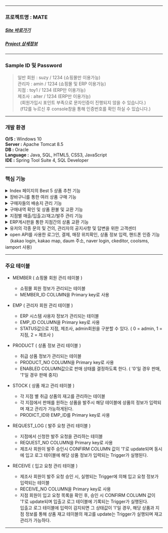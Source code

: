 ----------------------
### 프로젝트명 : MATE
##### [Site 바로가기](park.jh92.kro.kr/mate)
##### [Project 상세정보](https://www.notion.so/MATE-Market-Adult-Toy-Erp-5bd15f0a8c5b44e6902a9fd7c69e27f1)
----------------------

### Sample ID 및 Password
> 일반 회원 : suzy / 1234 (쇼핑몰만 이용가능) <br>
> 관리자 : amin / 1234 (쇼핑몰 및 ERP 이용가능) <br>
> 지점 : toy1 / 1234 (ERP만 이용가능) <br>
> 제조사 : alter / 1234 (ERP만 이용가능) <br>
> &nbsp;&nbsp;(회원가입시 포인트 부족으로 문자인증이 진행되지 않을 수 있습니다.)<br>
> &nbsp;&nbsp;(f12를 누르신 후 console창을 통해 인증번호를 확인 하실 수 있습니다.)
--- 

### 개발 환경
**O/S :** Windows 10 <br>
**Server :** Apache Tomcat 8.5 <br>
**DB :** Oracle <br>
**Language :** Java, SQL, HTML5, CSS3, JavaScript <br>
**IDE :** Spring Tool Suite 4, SQL Developer <br>

---

### 핵심 기능
<details><summary>Index 페이지의 Best 5 상품 추천 기능</summary><div markdown="1">

> 온라인 쇼핑몰의 index 페이지에 구매가 많은 상위 5개의 상품의 사진들이 5초에 한번씩 변경되며 나타난다.

```html
	<div class="content-div">
		<div class="blur-div first-div best-div"></div>
		<div class="main-div best-div"></div>
		<div class="blur-div second-div best-div"></div>
		<div class="blur-div third-div best-div"></div>
	</div>

```
```javascript

	/* ajax를 통해 구매량이 가장 많은 상위 5개의 상품 이미지를 가져온다. */
	$(function(){
		$.ajax({
			url: "${pageContext.request.contextPath}/product/getBest.do",
			method: "get",
			dataType: "json",
			success:function(data){
				$(data).each(function(i, map){
					console.log(map);
					var html = "<div class='img-div img-none' id='bestImg-" + i + "'>";
					html += '<img class="bestImgs" data-id="'+map.productNo+'" src="${pageContext.request.contextPath}/resources/upload/mainimages/' + map.renamedFilename + '" alt="" />';
					html += "</div>";
					console.log(html);
					$(".content-div").after(html);
				});
				startPlayM(data.length);
				startPlay1(data.length);
				startPlay2(data.length);
				startPlay3(data.length);
			},
			error: function(xhr, status, err){
				console.log(xhr, status, err);
			}
		});
	});

	/* 각 div 마다 다른 상품을 보여주고, 5초마다 사진이 변경된다. */
	var startPlayM = function(i){
		var cnt = 1;
		$(".main-div").html($("#bestImg-"+ (cnt-1)).html());
		playM = setInterval(function() {
			$(".main-div").html($("#bestImg-"+cnt).html());
			if(cnt < i-1)cnt++;
			else cnt = 0;
		}, 5000);
	}
	var startPlay1 = function(i){
		var cnt = 0;
		$(".first-div").html($("#bestImg-"+ (i-1)).html());
		play1 = setInterval(function() {
			$(".first-div").html($("#bestImg-"+cnt).html());
			if(cnt < i-1)cnt++;
			else cnt = 0;
		}, 5000);
	}
	var startPlay2 = function(i){
		var cnt = 2;
		$(".second-div").html($("#bestImg-"+ (cnt-1)).html());
		play2 = setInterval(function() {
			$(".second-div").html($("#bestImg-"+cnt).html());
			if(cnt < i-1)cnt++;
			else cnt = 0;
		}, 5000);
	}
	var startPlay3 = function(i){
		var cnt = 3;
		$(".third-div").html($("#bestImg-"+ (cnt-1)).html());
		play3 = setInterval(function() {
			$(".third-div").html($("#bestImg-"+cnt).html());
			if(cnt < i-1)cnt++;
			else cnt = 0;
		}, 5000);
	}
	var stopPlay = function() {
		clearInterval(playM);
		clearInterval(play1);
		clearInterval(play2);
		clearInterval(play3);
	};

	/* div에 표시된 사진에 마우스를 hover시 사진이 변경이 멈추고, hover 종료시 다시 사진이 변경되게 된다. */
	$(function(){
		$(".best-div").hover(function(){
			console.log("stop");
			stopPlay();
		},function(){
			console.log("start");
			startPlayM(15);
			startPlay1(15);
			startPlay2(15);
			startPlay3(15);
		});

		$(".best-div").click(function(){
			var productNo = $(this).find("img").data("id");
			//console.log(productNo);
			location.href = '${pageContext.request.contextPath}/product/productDetail.do?productNo='+productNo;
		});
	});

```

</div>
</details>

<details><summary>장바구니를 통한 여러 상품 구매 기능</summary><div markdown="1">
	
> 상품 상세 페이지를 통해 상품을 장바구니에 담은 후, <br>
> 장바구니에서 구매 할 상품의 체크박스를 선택하고 구매하기 버튼 클릭 시,<br>
> 선택된 상품을 JSON과 ajax를 통해 한번에 구매가능하다.	

```javascript

	/* 선택된 상품 번호와 상품 수량을 배열로 만든다. */
	var param=[];
	$productNos.each(function(i, productNo){
		var dataId = $(productNo).data("id");
		var amount = null;
		$productAmounts.each(function(i, ProductAmount){
			if(dataId == $(ProductAmount).data("id")) amount = $(ProductAmount).val();
		});
		var data = {
			addressName : $("#hidden-addr").val(),
			productNo : $(productNo).val(),
			amount : amount,
			memberId : '${loginMember.memberId}'
		};
		param.push(data);
	});
	
	/* 생성된 상품 배열을 JSON문자열로 변환하여 ajax를 통해 서버로 전송 */
	var jsonParam = JSON.stringify(param);
	
	$.ajax({
		url : "${pageContext.request.contextPath}/product/purchaseProducts.do",
		type : "POST",
		data : {jsonParam : jsonParam},
		dataType : "json",
		success : function(data){
			if(data.result > 0){
				//카카오페이
				openKakao(data.purchaseNo);
				location.href = '${pageContext.request.contextPath}/member/myPage.do';
			}
			else{
				alert("상품구매에 오류가 발생하였습니다. 다시 진행해주세요.");
				history.go(0);
			}
		},
		error : function(xhr, status, err){
			console.log(xhr, status, err);
		}
	});

```
	
```java

	@ResponseBody
	@PostMapping("/purchaseProducts.do")
	public Map<String, Object> purchaseProducts(@RequestParam("jsonParam") String jsonParam) {
		
		//받아온 JSON문자열을 JSON배열로 변환
		JSONArray array = JSONArray.fromObject(jsonParam);
		
		List<Map<String, Object>> params = new ArrayList<>();
		
		//JSON배열을 map객체로 
		for(int i = 0; i < array.size(); i++) {
			JSONObject jObj = (JSONObject)array.get(i);
			Map<String, Object> map = new HashMap<>();
			map.put("addressName", jObj.get("addressName"));
			map.put("productNo", jObj.get("productNo"));
			map.put("amount", jObj.get("amount"));
			map.put("memberId", jObj.get("memberId"));
			
			params.add(map);
		}
		
		log.debug("params@controller = {}", params);
		
		int result = productService.purchaseProducts(params);
		
		Map<String, Object> map = new HashMap<>();
		map.put("result", result);
		map.put("purchaseNo", params.get(0).get("purchaseNo"));
		
		return map;
	}

```

</div>
</details>

<details><summary>구매자들의 배송지 관리 기능</summary><div markdown="1">

> 장바구니에서 상품 구매시 배송지를 선택할 때,<br>
> 배송지 선택하기 버튼을 클릭하여 모달창을 통해 배송지를 선택할 수 있다.<br>
> 기존에 배송지가 없을 시, 나타난 배송지 선택창에서 배송지 생성하기 버튼을 클릭하여<br>
> 새로 나타난 배송지 생성하기 모달창을 통해 배송지 생성 후 다시 배송지 선택을 할 수 있다.

```html
<!-- 배송지 선택하기 버튼 클릭시 나타나는 모달창 -->
<div class="modal" id="address-modal">
	<div class="modal-section">
		<div class="modal-head">
			<a href="javascript:closeAddressModal();" class="modal-close">X</a>
			<p class="modal-title">배송지를 선택 해주세요.</p>
		</div>
		<div class="modal-body">
			<table id="address-tbl">
				
			</table>
			<input type="button" value="배송지 생성하기" onclick="openAddressEnrollModal();"/>
		</div>
		<div class="modal-footer">
			<input class="modal-cancel modal-btn" type="button" value="취소" onclick="closeAddressModal();"/>
			<input class="modal-submit modal-btn" type="submit" value="선택" onclick="selectAddress();"/>
		</div>

	</div>
</div>

<!-- 새로운 배송지 생성시 나타나는 모달창 -->
<div class="modal" id="addressEnroll-modal">
	<div class="modal-section">
		<div class="modal-head">
			<a href="javascript:closeAddressEnrollModal();" class="modal-close">X</a>
			<p class="modal-title">새로운 배송지 정보를 입력해주세요.</p>
		</div>
		<div class="modal-body">
		
		<div id="container-addr">
			<div class="form-row">
			    <div class="form-group col-md-6">
			      <label for="inputEmail4">배송지 명</label>
			      <input type="text" class="form-control addressEnrollInput" id="addressName" name="addressName" required>
			      <span class="guide ok">이 배송지명은 사용가능합니다.</span>
				  <span class="guide error">이 배송지명은 사용할 수 없습니다.</span>
				  <input type="hidden" id="nameValid" value="0" />
			    </div>
			    <div class="form-group col-md-6">
			      <label for="inputPassword4">회원 ID</label>
			      <input type="text" class="form-control addressEnrollInput" id="memberId" value="${ loginMember.memberId }" readonly>
			    </div>
		    </div>
			<div class="form-row">
			    <div class="form-group col-md-6">
			      <label for="inputEmail4">수취인 성명</label>
			      <input type="text" class="form-control addressEnrollInput" id="receiverName" required >
			    </div>
			    <div class="form-group col-md-6">
			      <label for="inputPassword4">수취인 연락처</label>
			      <input type="text" class="form-control addressEnrollInput" id="receiverPhone" oninput="this.value = this.value.replace(/[^0-9.]/g, '').replace(/(\..*)\./g, '$1');" required >
			    </div>
		    </div>
		    
		    <div class="form-group">
				<button type="button" class="btn btn-default" onclick="execPostCode();"><i class="fa fa-search"></i> 우편번호 찾기</button> 	
		    	<input class="form-control addressEnrollInput" style="width: 40%; display: inline;" 
		    	 	   name="addr1" 
		    	 	   id="addr1" type="text" readonly required>
			</div>
			<div class="form-group">
			    <label for="addr2">도로명 주소</label>
				<input class="form-control addressEnrollInput" style="top: 5px;" 
					   name="addr2" id="addr2" type="text" readonly required/>
		    </div>
			<div class="form-group">
			    <label for="addr3">상세 주소</label>
				<input class="form-control addressEnrollInput" 
					   placeholder="상세주소를 입력해주세요." 
					   name="addr3" id="addr3" type="text" required/>
		    </div>
		</div>
	
		</div>
		<div class="modal-footer">
			<input class="modal-cancel modal-btn" type="button" value="취소" onclick="closeAddressEnrollModal();"/>
			<input class="modal-submit modal-btn" type="submit" value="등록" onclick="addressEnroll();"/>
		</div>

	</div>
</div>
```

```javascript
//주소 선택 모달 실행시
function openAddressModal(){	
	var memberId = "${loginMember.memberId}";
	var html = "<tr><th>#</th><th>배송지명</th><th>수취인명</th><th>수취인 전화번호</th><th>우편번호</th><th>배송지 주소</th><th>배송지 상세주소</th><th>배송지 생성일</th><th>삭제</th></tr>";
	$.ajax({
		url : "${ pageContext.request.contextPath}/member/selectMemberAddress.do",
		data : {
			memberId : memberId
		},
		method : "GET",
		dataType : "json",
		success : function(data){
			console.log(data);
			
			if(data.length != 0){
				$(data).each(function(i, addr){
					var stillUtc = moment.utc(addr.regDate).toDate();
					html += "<tr>"
						  + "<td><input type='radio' name='address-radio'/>"
						  + "<td class='addrName'>" + addr.addressName + "</td>"
						  + "<td class='receiverName'>" + addr.receiverName + "</td>"
						  + "<td class='receiverPhone'>" + addr.receiverPhone + "</td>"
						  + "<td>" + addr.addr1 + "</td>"
						  + "<td class='addr2'>" + addr.addr2 + "</td>"
						  + "<td class='addr3'>" + addr.addr3 + "</td>"
						  + "<td>" + moment(stillUtc).local().format('YYYY-MM-DD') + "</td>"
						  + "<td><input class='delete-btn' type='button' value='X' onclick='deleteAddress(\"" + addr.addressName + "\");' /></td>"
						  + "</tr>";
				});
			}
			else{
				html += "<tr>"


					  + "<td colspan='9'>등록된 배송지가 없습니다. 새로운 배송지를 등록해주세요.</td>"


					  + "</tr>";
				
			}
			
			$("#address-tbl").append(html);
		},
		error : function(xhr, status, err){
			console.log(xhr,status,err);
		}
	});
	
	$("#address-modal").fadeIn(250);
}

//주소 선택 모달 종료시
function closeAddressModal(){
	$("#address-modal").fadeOut(250);
	$("#address-tbl").html("");
}

//주소 생성 모달 실행시
function openAddressEnrollModal(){
	closeAddressModal();
	$("#addressEnroll-modal").fadeIn(250);
}

//주소 생성 모달 종료시
function closeAddressEnrollModal(){
	$("#addressEnroll-modal").fadeOut(250);
	openAddressModal();
	$("#addressName").val("");
	$("#receiverName").val("");
	$("#receiverPhone").val("");
	$("#addr1").val("");
	$("#addr2").val("");
	$("#addr3").val("");
	$("#nameValid").val(0);
	$(".guide").hide();
}

//주소 생성시 주소명 검사
$("#addressName").keyup(function(){
	var $this = $(this);

	if($this.val().length < 1){
		$(".guide").hide();
		$("#nameValid").val(0);
		return;
	}
	
	$.ajax({
		url : "${ pageContext.request.contextPath }/member/checkAddressName.do",
		data : {
			memberId : "${loginMember.memberId}",
			addressName : $this.val()
		},
		method : "GET",
		dataType : "json",
		success : function(data){
			console.log(data);
			var $ok = $(".guide.ok");
			var $error = $(".guide.error");
			var $nameValid = $("#nameValid");
	
			if(data.isAvailable){
				$ok.show();
				$error.hide();
				$nameValid.val(1);
			}
			else{
				$ok.hide();
				$error.show();
				$nameValid.val(0);
			}
			
		},
		error : function(xhr, status, err){
			console.log("처리실패!");
			console.log(xhr);
			console.log(status);
			console.log(err);
		}
	});

});

//ajax를 통한 주소 생성
function addressEnroll(){
	var flag = 0;
	$(".addressEnrollInput").each(function(i, input){
		if($(input).val() == null || $(input).val() == "") {
			alert("모든 항목을 입력해주세요.");
			flag++;
		}
	});
	if(flag > 0) return false;
	if(/^[0-9]{11,11}$/.test($("#receiverPhone").val()) == false){
		alert("전화번호는 숫자 11자를 입력해야합니다.");
		return false;
	}
	if($("#nameValid").val() == 0) flag++;
	
	if(flag > 0) return;

	var data = {
		memberId : $("#memberId").val(),
		addressName : $("#addressName").val(),
		receiverName : $("#receiverName").val(),
		receiverPhone : $("#receiverPhone").val(),
		addr1 : $("#addr1").val(),
		addr2 : $("#addr2").val(),
		addr3 : $("#addr3").val(),
	};
	$.ajax({
		url : "${ pageContext.request.contextPath}/member/addressEnroll.do",
		data : data,
		method : "POST",
		dataType : "json",
		success : function(data){
			if(data){
				alert("배송지 등록이 완료되었습니다.");
				closeAddressEnrollModal();
			}
			else{
				alert("배송지 등록이 실패하였습니다. 다시 등록해주세요.");
			}
		},
		error : function(xhr, status, err){
			console.log(xhr, status, err);
		}
	});
}

//ajax를 통한 주소 삭제
function deleteAddress(addressName){
	$.ajax({
		url: '${pageContext.request.contextPath}/member/deleteAddress.do',
		method: 'POST',
		data: {
			memberId: '${loginMember.memberId}',
			addressName: addressName
		},
		dataType: 'json',
		success: function(data){
			alert(data.msg);
			closeAddressModal();
			openAddressModal();
		},
		error: function(xhr, status, err){
			console.log(xhr, status, err);
		}
	});
}
```

</div>
</details>

<details><summary>구매내역 확인 및 상품 환불 및 교환 기능</summary><div markdown="1">
> 모달창을 통하여 상품의 환불/교환 신청을 할 수 있다.
</div>
</details>

<details><summary>지점별 매출/입출고/재고/발주 관리 기능</summary><div markdown="1">
> 매출 : chart.js 사용하여 월별/일별 매출 현황을 그래프를 통해 확인할 수 있다.<br>
> 입출고, 재고, 발주 : 입출고, 재고, 발주 로그를 테이블을 통해 확인할 수 있다.<br>
> sql트리거를 이용하여, 상품의 주문/결제/반품/입고/발주 등이 버튼 한두번의 클릭으로 가능하다.
	
```sql
-- 주문 로그에 결제 컬럼 update시 입출고 로그에 출고로 insert 되고 cart에 삭제하는 트리거
create or replace trigger trg_purchase_log
    before
    update on purchase_log
    for each row
declare    
    v_member_id member.member_id%type;
begin
    if :new.purchased = 1 then
        insert into
            io_log
        values(
            seq_io_no.nextval,
            'O',
            :new.amount,
            default,
            :new.product_no,
            'admin',
            '온라인 - 구매'
        );
        
        select
            member_id
        into
            v_member_id
        from
            purchase
        where
            purchase_no = :new.purchase_no;
        
        delete from
            cart
        where 
            member_id = v_member_id
            and product_no = :new.product_no;
    end if;
end;
/

-- 환불 수락시 입출고 로그에 입고로 insert 되는 트리거
create or replace trigger trg_return
    before
    update on return
    for each row
declare    
    v_product_no product.product_no%type;
begin
    if :new.confirm = 1 and :new.status = 'R' then
    
        select 
            product_no
        into
            v_product_no
        from 
            purchase_log
        where
            purchase_log_no = :new.purchase_log_no;
            
        insert into
            io_log
        values(
            seq_io_no.nextval,
            'I',
            :new.amount,
            default,
            v_product_no,
            'admin',
            '온라인 - 환불'
        );
    end if;
    
    if :new.confirm = 1 and :new.status = 'E' then
    
        select 
            product_no
        into
            v_product_no
        from 
            purchase_log
        where
            purchase_log_no = :new.purchase_log_no;
            
        insert into
            io_log
        values(
            seq_io_no.nextval,
            'O',
            :new.amount,
            default,
            v_product_no,
            'admin',
            '온라인 - 교환'
        );
            
        insert into
            io_log
        values(
            seq_io_no.nextval,
            'I',
            :new.amount,
            default,
            v_product_no,
            'admin',
            '불량품 교환'
        );
    end if;
end;
/

-- 입고 수락(update)시 입출고 로그에 입고로 insert 되는 트리고
create or replace trigger trg_receive
    before
    update on receive
    for each row
declare
    v_emp_name emp.emp_name%type;
begin
    if :new.confirm = 1 then
        select
            emp_name
        into
            v_emp_name
        from
            emp
        where
            emp_id = :new.manufacturer_id;
        
        insert into
            io_log
        values(
            seq_io_no.nextval,
            'I',
            :new.amount,
            default,
            :new.product_no,
            :new.emp_id,
            v_emp_name || ' - 입고'
        );
    end if;
end;
/

-- 입출고 로그에 입고/출고시 재고 반영 관련 트리거
create or replace trigger trg_io_log
    before
    insert on io_log
    for each row
begin
    if :new.status = 'I' then
        update
            stock
        set
            stock = stock + :new.amount
        where
            product_no = :new.product_no and
            emp_id = :new.emp_id;
    end if;
    if :new.status = 'O' then
           update
            stock
        set
            stock = stock - :new.amount
        where
            product_no = :new.product_no and
            emp_id = :new.emp_id;
    end if;
end;
/

-- 제조사가 발주 로그 확인 후 수락(update) 시 입고테이블에 insert 관련 트리거
create or replace trigger trg_request_log
    before
    update on request_log
    for each row
begin
    if :new.confirm = 1 then
        insert into
            receive
        values(
            seq_receive_no.nextval,
            :new.manufacturer_id,
            :new.amount,
            default,
            default,
            :new.product_no,
            :new.emp_id
        );
    end if;
end;
/

-- 반품신청에서 관리자가 승인/거절 하게되면 주문로그의 상태 변경
create or replace trigger trg_return_purchase_log
    before
    update on return
    for each row
begin
    if :new.confirm = 1 then
        update purchase_log
        set status = -2
        where purchase_log_no = :new.purchase_log_no;
    end if;
    if :new.confirm = -1 then
        update purchase_log
        set status = -3
        where purchase_log_no = :new.purchase_log_no;
    end if;
end;
/

-- 상품 발주시 재고테이블 insert
create or replace trigger trg_stock
    before
    insert on request_log
    for each row
declare
    cnt number;
begin
    select 
        count(*)
    into
        cnt
    from
        stock
    where
        product_no = :new.product_no
        and emp_id = :new.emp_id;
        
    if cnt = 0 then
        insert into
            stock
        values(
            :new.product_no,
            :new.emp_id,
            0
        );
    end if;
end;
/
```
</div>
</details>

<details><summary>ERP게시판을 통한 지점간의 상품 교환 기능</summary><div markdown="1">
</div>
</details>

<details><summary>유저의 각종 문의 및 건의, 관리자의 공지사항 및 답변을 위한 고객센터</summary><div markdown="1">
</div>
</details>

<details><summary>open API를 사용한 로그인, 결제, 매장 위치확인, 상품 정보 입력, 핸드폰 인증 기능 <br>&nbsp;&nbsp;&nbsp;
  (kakao login, kakao map, daum 주소, naver login, ckeditor, coolsms, iamport 사용)</summary><div markdown="1">
	
> 
</div>
</details>
  
---

### 주요 테이블  
  
+ MEMBER ( 쇼핑몰 회원 관리 테이블 )
  + 쇼핑몰 회원 정보가 관리되는 테이블
  + MEMBER_ID COLUMN을 Primary key로 사용
  
+ EMP ( 관리자 회원 관리 테이블 )
  + ERP 시스템 사용자 정보가 관리되는 테이블
  + EMP_ID COLUMN을 Primary key로 사용
  + STATUS값으로 지점, 제조사, admin회원을 구분할 수 있다. ( 0 = admin, 1 = 지점, 2 = 제조사 )
  
+ PRODUCT ( 상품 정보 관리 테이블 )
  + 취급 상품 정보가 관리되는 테이블
  + PRODUCT_NO COLUMN을 Primary key로 사용
  + ENABLED COLUMN값으로 판매 상태를 결정하도록 한다. ( '0'일 경우 판매, '1'일 경우 판매 중지)
  
+ STOCK ( 상품 재고 관리 테이블 )
  + 각 지점 별 취급 상품의 재고를 관리하는 테이블
  + 각 지점에서 판매를 원하는 상품을 발주시 해당 테이블에 상품의 정보가 입력되며 재고 관리가 가능하게된다.
  + PRODICT_ID와 EMP_ID를 Primary key로 사용
  
+ REQUEST_LOG ( 발주 요청 관리 테이블 )
  + 지점에서 신청한 발주 요청을 관리하는 테이블
  + REQUEST_NO COLUMN을 Primary key로 사용
  + 제조사 회원이 발주 승인시 CONFIRM COLUMN 값이 '1'로 update되며 동시에 입고 로그 테이블에 해당 상품 정보가 입력되는 Trigger가 실행된다.
 
+ RECEIVE ( 입고 요청 관리 테이블 )
  + 제조사 회원이 발주 요청 승인 시, 실행되는 Trigger에 의해 입고 요청 정보가 입력되는 테이블
  + RECEIVE_NO COLUMN을 Primary key로 사용
  + 지점 회원이 입고 요청 목록을 확인 후, 승인 시 CONFIRM COLUMN 값이 '1'로 update되며 입출고 로그 테이블에 기록되는 Trigger가 실행된다.   
   입출고 로그 테이블에 입력이 감지되면 그 상태값이 'I'일 경우, 해당 상품과 지점 정보를 통해 상품 재고 테이블의 재고를 update는 Trigger가 실행되며 재고 관리가 가능하다.
  
--- 

